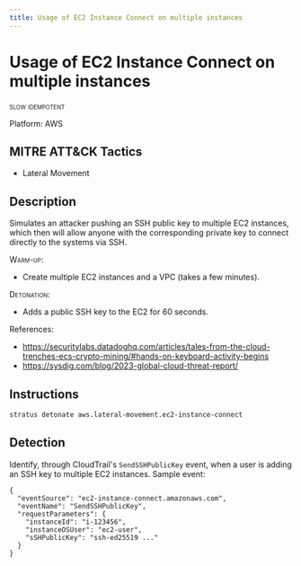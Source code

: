 ```yaml
---
title: Usage of EC2 Instance Connect on multiple instances
---
```


# Usage of EC2 Instance Connect on multiple instances

 <span class="smallcaps w3-badge w3-orange w3-round w3-text-sand" title="This attack technique might be slow to warm up or detonate">slow</span> 
 <span class="smallcaps w3-badge w3-blue w3-round w3-text-white" title="This attack technique can be detonated multiple times">idempotent</span> 

Platform: AWS

## MITRE ATT&CK Tactics


- Lateral Movement

## Description


Simulates an attacker pushing an SSH public key to multiple EC2 instances, which then will allow anyone with the corresponding private key to 
connect directly to the systems via SSH.

<span style="font-variant: small-caps;">Warm-up</span>:

- Create multiple EC2 instances and a VPC (takes a few minutes).

<span style="font-variant: small-caps;">Detonation</span>: 

- Adds a public SSH key to the EC2 for 60 seconds.

References:

- https://securitylabs.datadoghq.com/articles/tales-from-the-cloud-trenches-ecs-crypto-mining/#hands-on-keyboard-activity-begins
- https://sysdig.com/blog/2023-global-cloud-threat-report/


## Instructions

```bash title="Detonate with Stratus Red Team"
stratus detonate aws.lateral-movement.ec2-instance-connect
```
## Detection


Identify, through CloudTrail's <code>SendSSHPublicKey</code> event, when a user is adding an SSH key to multiple EC2 instances. Sample event:

```
{
  "eventSource": "ec2-instance-connect.amazonaws.com",
  "eventName": "SendSSHPublicKey",
  "requestParameters": {
    "instanceId": "i-123456",
    "instanceOSUser": "ec2-user",
    "sSHPublicKey": "ssh-ed25519 ..."
  }
}
```


